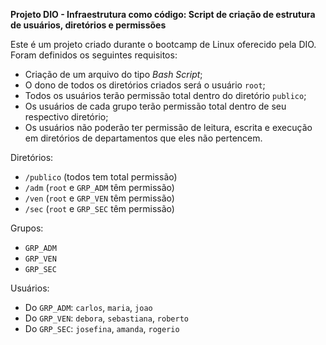 **Projeto DIO - Infraestrutura como código: Script de criação de estrutura de usuários, diretórios e permissões**

Este é um projeto criado durante o bootcamp de Linux oferecido pela DIO. Foram definidos os seguintes requisitos:
- Criação de um arquivo do tipo *Bash Script*;
- O dono de todos os diretórios criados será o usuário `root`;
- Todos os usuários terão permissão total dentro do diretório `publico`;
- Os usuários de cada grupo terão permissão total dentro de seu respectivo diretório;
- Os usuários não poderão ter permissão de leitura, escrita e execução em diretórios de departamentos que eles não pertencem.

Diretórios:
- `/publico` (todos tem total permissão)
- `/adm` (`root` e `GRP_ADM` têm permissão)
- `/ven` (`root` e `GRP_VEN` têm permissão)
- `/sec` (`root` e `GRP_SEC` têm permissão)

Grupos:
- `GRP_ADM`
- `GRP_VEN`
- `GRP_SEC`

Usuários:
- Do `GRP_ADM`: `carlos`, `maria`, `joao`
- Do `GRP_VEN`: `debora`, `sebastiana`, `roberto`
- Do `GRP_SEC`: `josefina`, `amanda`, `rogerio`